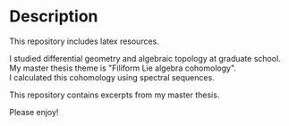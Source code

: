 # Description

This repository includes latex resources. 

I studied differential geometry and algebraic topology at graduate school.  
My master thesis theme is "Filiform Lie algebra cohomology".   
I calculated this cohomology using spectral sequences.

This repository contains excerpts from my master thesis.

Please enjoy!
 
